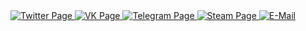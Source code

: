 <div id="header" align="center">
  
</div>

<div id="badges" align="center">
  <a href="https://twitter.com/kelthic">
  <img src="https://img.shields.io/badge/Twitter-blue?style=for-the-badge&logo=twitter&logoColor=white" alt="Twitter Page"/>
  </a>
  <a href="https://vk.com/kelthic">
  <img src="https://img.shields.io/badge/VKontakte-blue?style=for-the-badge&logo=VK&logoColor=white" alt="VK Page"/>
  </a>
  <a href="https://t.me/kelthic">
  <img src="https://img.shields.io/badge/Telegram-blue?style=for-the-badge&logo=Telegram&logoColor=white" alt="Telegram Page"/>
  </a>
  <a href="https://steamcommunity.com/id/kelthic">
  <img src="https://img.shields.io/badge/Steam-black?style=for-the-badge&logo=Steam&logoColor=white" alt="Steam Page"/>
  </a>
  <a href="mailto:help@kelthic.xyz">
  <img src="https://img.shields.io/badge/Contact me-red?style=for-the-badge&logo=Microsoft-Outlook&logoColor=white" alt="E-Mail"/>
  </a>
  
</div>











<!--
**Kelthic/Kelthic** is a ✨ _special_ ✨ repository because its `README.md` (this file) appears on your GitHub profile.

Here are some ideas to get you started:

- 🔭 I’m currently working on ...
- 🌱 I’m currently learning ...
- 👯 I’m looking to collaborate on ...
- 🤔 I’m looking for help with ...
- 💬 Ask me about ...
- 📫 How to reach me: ...
- 😄 Pronouns: ...
- ⚡ Fun fact: ...
-->
